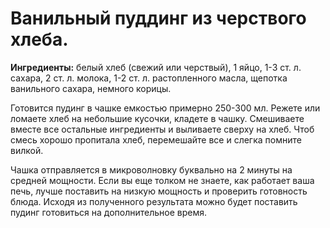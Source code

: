 # Ванильный пуддинг из черствого хлеба.

**Ингредиенты:** белый хлеб (свежий или черствый), 1 яйцо, 1-3 ст. л. сахара, 2 ст. л. молока, 1-2 ст. л. растопленного масла, щепотка ванильного сахара, немного корицы.

Готовится пудинг в чашке емкостью примерно 250-300 мл. Режете или ломаете хлеб на небольшие кусочки, кладете в чашку. Смешиваете вместе все остальные ингредиенты и выливаете сверху на хлеб. Чтоб смесь хорошо пропитала хлеб, перемешайте все и слегка помните вилкой.

Чашка отправляется в микроволновку буквально на 2 минуты на средней мощности. Если вы еще толком не знаете, как работает ваша печь, лучше поставить на низкую мощность и проверить готовность блюда. Исходя из полученного результата можно будет поставить пудинг готовиться на дополнительное время.

